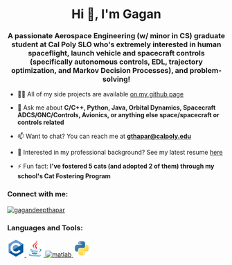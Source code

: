 <h1 align="center">Hi 👋, I'm Gagan</h1>
<h3 align="center">A passionate Aerospace Engineering (w/ minor in CS) graduate student at Cal Poly SLO who's extremely interested in human spaceflight, launch vehicle and spacecraft controls (specifically autonomous controls, EDL, trajectory optimization, and Markov Decision Processes), and problem‐solving!</h3>

<!-- - 🔭 I’m currently working on **[a Python/Arduino project to visualize attitude in a real sense](https://github.com/gagandeepthapar/imuDeterminedAttitude)**
 -->

- 👨‍💻 All of my side projects are available [on my github page](https://github.com/gagandeepthapar?tab=repositories)

- 💬 Ask me about **C/C++, Python, Java, Orbital Dynamics, Spacecraft ADCS/GNC/Controls, Avionics, or anything else space/spacecraft or controls related**

- 📫 Want to chat? You can reach me at **gthapar@calpoly.edu**

- 📄 Interested in my professional background? See my latest resume [here](https://github.com/gagandeepthapar/gagandeepthapar/blob/main/_ThaparGagandeepResume.pdf)

- ⚡ Fun fact: **I've fostered 5 cats (and adopted 2 of them) through my school's Cat Fostering Program**

<h3 align="left">Connect with me:</h3>
<p align="left">
<a href="https://linkedin.com/in/gagandeepthapar" target="blank"><img align="center" src="https://raw.githubusercontent.com/rahuldkjain/github-profile-readme-generator/master/src/images/icons/Social/linked-in-alt.svg" alt="gagandeepthapar" height="30" width="40" /></a>
</p>

<h3 align="left">Languages and Tools:</h3>
<p align="left"> <a href="https://www.cprogramming.com/" target="_blank" rel="noreferrer"> <img src="https://raw.githubusercontent.com/devicons/devicon/master/icons/c/c-original.svg" alt="c" width="40" height="40"/> </a> <a href="https://www.java.com" target="_blank" rel="noreferrer"> <img src="https://raw.githubusercontent.com/devicons/devicon/master/icons/java/java-original.svg" alt="java" width="40" height="40"/> </a> <a href="https://www.mathworks.com/" target="_blank" rel="noreferrer"> <img src="https://upload.wikimedia.org/wikipedia/commons/2/21/Matlab_Logo.png" alt="matlab" width="40" height="40"/> </a> <a href="https://www.python.org" target="_blank" rel="noreferrer"> <img src="https://raw.githubusercontent.com/devicons/devicon/master/icons/python/python-original.svg" alt="python" width="40" height="40"/> </a> </p>

